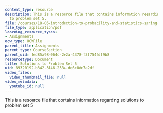 ```yaml
---
content_type: resource
description: This is a resource file that contains information regarding solutions
  to problem set 5.
file: /courses/18-05-introduction-to-probability-and-statistics-spring-2014/89320192b34231462534de6c0dc7a2df_MIT18_05S14_ps5_solutions.pdf
file_type: application/pdf
learning_resource_types:
- Assignments
ocw_type: OCWFile
parent_title: Assignments
parent_type: CourseSection
parent_uid: fed85a98-064c-2e2a-4378-f3f7549df9b8
resourcetype: Document
title: Solutions to Problem Set 5
uid: 89320192-b342-3146-2534-de6c0dc7a2df
video_files:
  video_thumbnail_file: null
video_metadata:
  youtube_id: null
---
```

This is a resource file that contains information regarding solutions to problem set 5.

